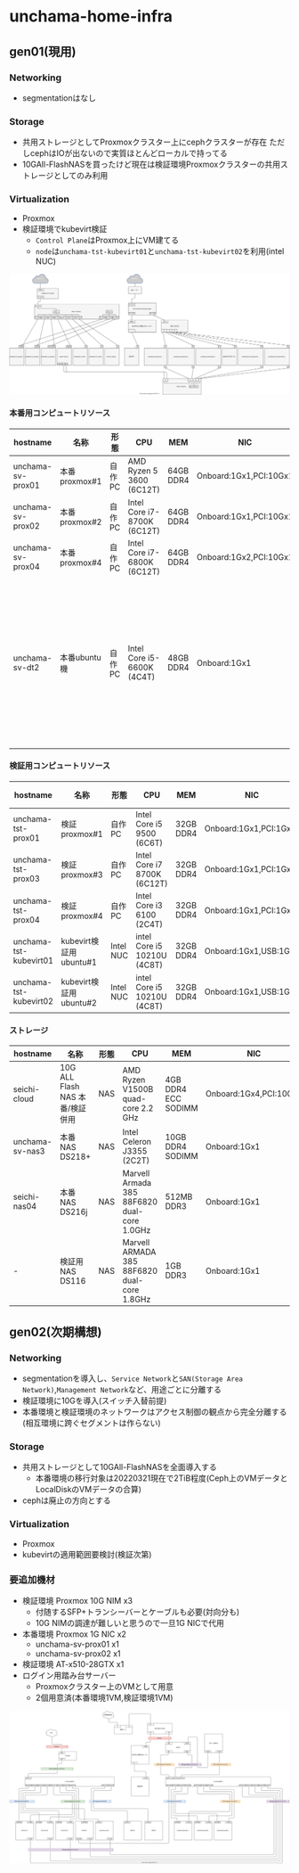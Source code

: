 # unchama-home-infra

## gen01(現用)

### Networking

- segmentationはなし

### Storage

- 共用ストレージとしてProxmoxクラスター上にcephクラスターが存在 ただしcephはIOが出ないので実質ほとんどローカルで持ってる
- 10GAll-FlashNASを買ったけど現在は検証環境Proxmoxクラスターの共用ストレージとしてのみ利用

### Virtualization

- Proxmox
- 検証環境でkubevirt検証
  - `Control Plane`はProxmox上にVM建てる
  - `node`は`unchama-tst-kubevirt01`と`unchama-tst-kubevirt02`を利用(intel NUC)

![図](./diagrams/unchama-home-infra-gen01.drawio.svg)

#### 本番用コンピュートリソース

| hostname | 名称 | 形態 | CPU | MEM | NIC | 備考 |
| -------- | --- | ---- | --- | --- | --- | --- |
| unchama-sv-prox01 | 本番proxmox#1 | 自作PC | AMD Ryzen 5 3600 (6C12T) | 64GB DDR4 | Onboard:1Gx1,PCI:10Gx1 | |
| unchama-sv-prox02 | 本番proxmox#2 | 自作PC | Intel Core i7-8700K (6C12T) | 64GB DDR4 | Onboard:1Gx1,PCI:10Gx1 | |
| unchama-sv-prox04 | 本番proxmox#4 | 自作PC | Intel Core i7-6800K (6C12T) | 64GB DDR4 | Onboard:1Gx2,PCI:10Gx1 | |
| unchama-sv-dt2 | 本番ubuntu機 | 自作PC | Intel Core i5-6600K (4C4T) | 48GB DDR4 | Onboard:1Gx1 | 上のサービスを移行次第廃止予定 |

#### 検証用コンピュートリソース

| hostname | 名称 | 形態 | CPU | MEM | NIC | 備考 |
| -------- | --- | ---- | --- | --- | --- | --- |
| unchama-tst-prox01 | 検証proxmox#1 | 自作PC | Intel Core i5 9500  (6C6T)  | 32GB DDR4 | Onboard:1Gx1,PCI:1Gx1 | |
| unchama-tst-prox03 | 検証proxmox#3 | 自作PC | Intel Core i7 8700K (6C12T) | 32GB DDR4 | Onboard:1Gx1,PCI:1Gx1 | |
| unchama-tst-prox04 | 検証proxmox#4 | 自作PC | Intel Core i3 6100  (2C4T)  | 32GB DDR4 | Onboard:1Gx1,PCI:1Gx1 | |
| unchama-tst-kubevirt01 | kubevirt検証用ubuntu#1 | Intel NUC | intel Core i5 10210U (4C8T) | 32GB DDR4 | Onboard:1Gx1,USB:1Gx1 | |
| unchama-tst-kubevirt02 | kubevirt検証用ubuntu#2 | Intel NUC | intel Core i5 10210U (4C8T) | 32GB DDR4 | Onboard:1Gx1,USB:1Gx1 | |

#### ストレージ

| hostname | 名称 | 形態 | CPU | MEM | NIC | 備考 |
| -------- | --- | ---- | --- | --- | --- | --- |
| seichi-cloud | 10G ALL Flash NAS 本番/検証併用 | NAS | AMD Ryzen V1500B quad-core 2.2 GHz | 4GB DDR4 ECC SODIMM | Onboard:1Gx4,PCI:10Gx2 | Synology DS1621+ |
| unchama-sv-nas3 | 本番NAS DS218+ | NAS | Intel Celeron J3355 (2C2T) | 10GB DDR4 SODIMM | Onboard:1Gx1 | Synology DS218+ |
| seichi-nas04 | 本番NAS DS216j | NAS | Marvell Armada 385 88F6820 dual-core 1.0GHz | 512MB DDR3 | Onboard:1Gx1 | Synology DS216j |
| - | 検証用NAS DS116 | NAS | Marvell ARMADA 385 88F6820 dual-core 1.8GHz | 1GB DDR3 | Onboard:1Gx1 | Synology DS116 |

## gen02(次期構想)

### Networking

- segmentationを導入し、`Service Network`と`SAN(Storage Area Network)`,`Management Network`など、用途ごとに分離する
- 検証環境に10Gを導入(スイッチ入替前提)
- 本番環境と検証環境のネットワークはアクセス制御の観点から完全分離する(相互環境に跨ぐセグメントは作らない)

### Storage

- 共用ストレージとして10GAll-FlashNASを全面導入する
  - 本番環境の移行対象は20220321現在で2TiB程度(Ceph上のVMデータとLocalDiskのVMデータの合算)
- cephは廃止の方向とする

### Virtualization

- Proxmox
- kubevirtの適用範囲要検討(検証次第)

### 要追加機材

- 検証環境 Proxmox 10G NIM x3
  - 付随するSFP+トランシーバーとケーブルも必要(対向分も)
  - 10G NIMの調達が難しいと思うので一旦1G NICで代用
- 本番環境 Proxmox 1G NIC x2
  - unchama-sv-prox01 x1
  - unchama-sv-prox02 x1
- 検証環境 AT-x510-28GTX x1
- ログイン用踏み台サーバー
  - Proxmoxクラスター上のVMとして用意
  - 2個用意済(本番環境1VM,検証環境1VM)

![図](./diagrams/unchama-home-infra-gen02.drawio.svg)
